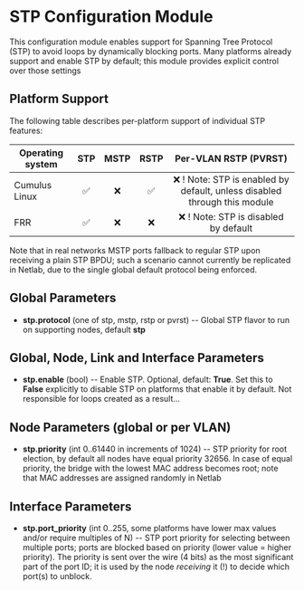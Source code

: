 # STP Configuration Module

This configuration module enables support for Spanning Tree Protocol (STP) to avoid loops by dynamically blocking ports.
Many platforms already support and enable STP by default; this module provides explicit control over those settings

## Platform Support

The following table describes per-platform support of individual STP features:

| Operating system   | STP | MSTP | RSTP | Per-VLAN RSTP (PVRST)
| ------------------ | :-: | :--: | :--: | :------------------: |
| Cumulus Linux      | ✅  |  ❌  |  ✅  |          ❌          ! Note: STP is enabled by default, unless disabled through this module
| FRR                | ✅  |  ❌  |  ❌  |          ❌          ! Note: STP is disabled by default

Note that in real networks MSTP ports fallback to regular STP upon receiving a plain STP BPDU; such a scenario cannot currently be replicated in Netlab, due to the single global default protocol being enforced.

## Global Parameters

* **stp.protocol** (one of stp, mstp, rstp or pvrst) -- Global STP flavor to run on supporting nodes, default **stp**

## Global, Node, Link and Interface Parameters

* **stp.enable** (bool) -- Enable STP. Optional, default: **True**. Set this to **False** explicitly to disable STP on platforms that enable it by default. Not responsible for loops created as a result...

## Node Parameters (global or per VLAN)

* **stp.priority** (int 0..61440 in increments of 1024) -- STP priority for root election, by default all nodes have equal priority 32656.  In case of equal priority, the bridge with the lowest MAC address becomes root; note that MAC addresses are assigned randomly in Netlab

## Interface Parameters

* **stp.port_priority** (int 0..255, some platforms have lower max values and/or require multiples of N) -- STP port priority for selecting between multiple ports; ports are blocked based on priority (lower value = higher priority). The priority is sent over the wire (4 bits) as the most significant part of the port ID; it is used by the node *receiving* it (!) to decide which port(s) to unblock.
